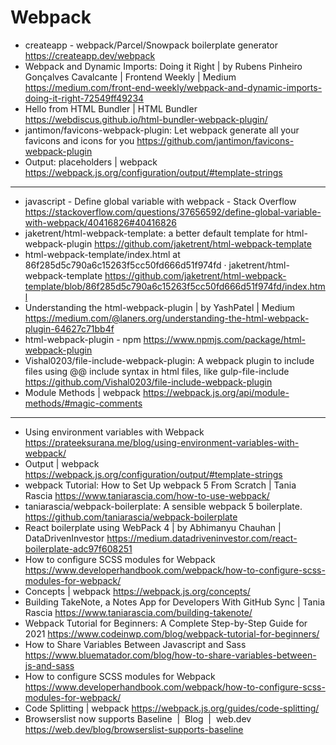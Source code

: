 # Webpack

* createapp - webpack/Parcel/Snowpack boilerplate generator <https://createapp.dev/webpack>
* Webpack and Dynamic Imports: Doing it Right | by Rubens Pinheiro Gonçalves Cavalcante | Frontend Weekly | Medium <https://medium.com/front-end-weekly/webpack-and-dynamic-imports-doing-it-right-72549ff49234>
* Hello from HTML Bundler | HTML Bundler <https://webdiscus.github.io/html-bundler-webpack-plugin/>
* jantimon/favicons-webpack-plugin: Let webpack generate all your favicons and icons for you <https://github.com/jantimon/favicons-webpack-plugin>
* Output: placeholders | webpack <https://webpack.js.org/configuration/output/#template-strings>


***

* javascript - Define global variable with webpack - Stack Overflow <https://stackoverflow.com/questions/37656592/define-global-variable-with-webpack/40416826#40416826>
* jaketrent/html-webpack-template: a better default template for html-webpack-plugin <https://github.com/jaketrent/html-webpack-template>
* html-webpack-template/index.html at 86f285d5c790a6c15263f5cc50fd666d51f974fd · jaketrent/html-webpack-template <https://github.com/jaketrent/html-webpack-template/blob/86f285d5c790a6c15263f5cc50fd666d51f974fd/index.html>
* Understanding the html-webpack-plugin | by YashPatel | Medium <https://medium.com/@laners.org/understanding-the-html-webpack-plugin-64627c71bb4f>
* html-webpack-plugin - npm <https://www.npmjs.com/package/html-webpack-plugin>
* Vishal0203/file-include-webpack-plugin: A webpack plugin to include files using @@ include syntax in html files, like gulp-file-include <https://github.com/Vishal0203/file-include-webpack-plugin>
* Module Methods | webpack <https://webpack.js.org/api/module-methods/#magic-comments>


***

* Using environment variables with Webpack <https://prateeksurana.me/blog/using-environment-variables-with-webpack/>
* Output | webpack <https://webpack.js.org/configuration/output/#template-strings>
* webpack Tutorial: How to Set Up webpack 5 From Scratch | Tania Rascia <https://www.taniarascia.com/how-to-use-webpack/>
* taniarascia/webpack-boilerplate: A sensible webpack 5 boilerplate. <https://github.com/taniarascia/webpack-boilerplate>
* React boilerplate using WebPack 4 | by Abhimanyu Chauhan | DataDrivenInvestor <https://medium.datadriveninvestor.com/react-boilerplate-adc97f608251>
* How to configure SCSS modules for Webpack <https://www.developerhandbook.com/webpack/how-to-configure-scss-modules-for-webpack/>
* Concepts | webpack <https://webpack.js.org/concepts/>
* Building TakeNote, a Notes App for Developers With GitHub Sync | Tania Rascia <https://www.taniarascia.com/building-takenote/>
* Webpack Tutorial for Beginners: A Complete Step-by-Step Guide for 2021 <https://www.codeinwp.com/blog/webpack-tutorial-for-beginners/>
* How to Share Variables Between Javascript and Sass <https://www.bluematador.com/blog/how-to-share-variables-between-js-and-sass>
* How to configure SCSS modules for Webpack <https://www.developerhandbook.com/webpack/how-to-configure-scss-modules-for-webpack/>
* Code Splitting | webpack <https://webpack.js.org/guides/code-splitting/>
* Browserslist now supports Baseline  |  Blog  |  web.dev <https://web.dev/blog/browserslist-supports-baseline>



